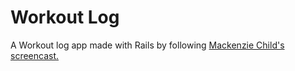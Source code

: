 # Workout Log

A Workout log app made with Rails by following [Mackenzie Child's screencast.](https://mackenziechild.me/12-in-12/8/)